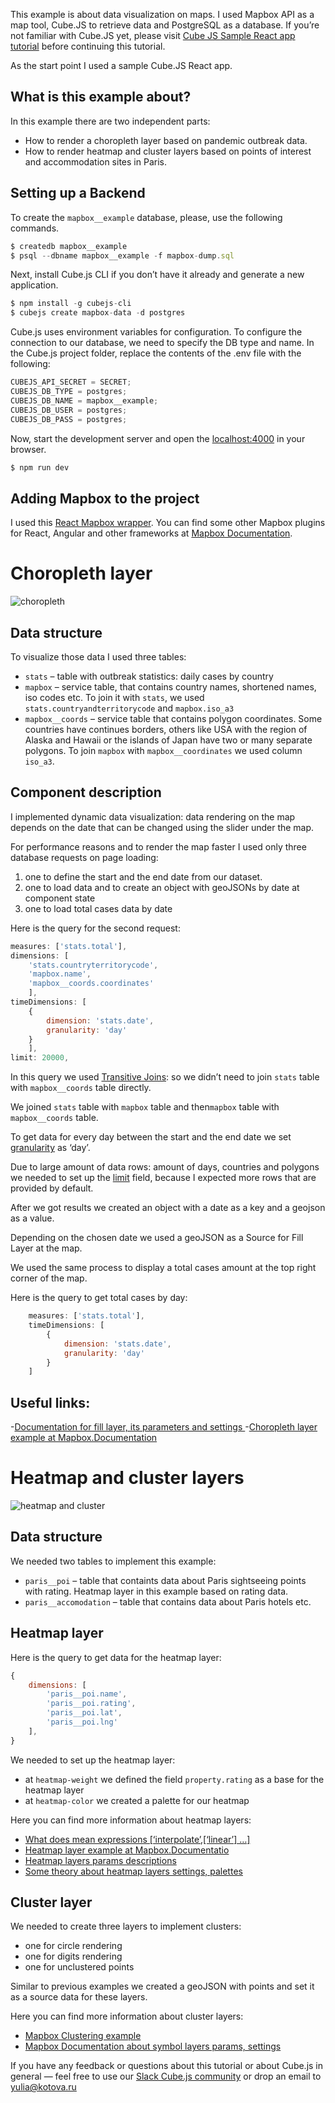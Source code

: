 This example is about data visualization on maps. I used Mapbox API as a map tool, Cube.JS to retrieve data and PostgreSQL as a database. If you’re not familiar with Cube.JS yet, please visit [Cube JS Sample React app tutorial](https://cube.dev/blog/cubejs-open-source-dashboard-framework-ultimate-guide/) before continuing this tutorial.

As the start point I used a sample Cube.JS React app.

## What is this example about?

In this example there are two independent parts:

- How to render a choropleth layer based on pandemic outbreak data.
- How to render heatmap and cluster layers based on points of interest and accommodation sites in Paris.

## Setting up a Backend

To create the `mapbox__example` database, please, use the following commands.

```javascript
$ createdb mapbox__example
$ psql --dbname mapbox__example -f mapbox-dump.sql
```

Next, install Cube.js CLI if you don’t have it already and generate a new application.

```javascript
$ npm install -g cubejs-cli
$ cubejs create mapbox-data -d postgres
```

Cube.js uses environment variables for configuration. To configure the connection to our database, we need to specify the DB type and name. In the Cube.js project folder, replace the contents of the .env file with the following:

```javascript
CUBEJS_API_SECRET = SECRET;
CUBEJS_DB_TYPE = postgres;
CUBEJS_DB_NAME = mapbox__example;
CUBEJS_DB_USER = postgres;
CUBEJS_DB_PASS = postgres;
```

Now, start the development server and open the [localhost:4000](https://localhost:4000/) in your browser.

```javascript
$ npm run dev
```

## Adding Mapbox to the project

I used this [React Mapbox wrapper](http://visgl.github.io/react-map-gl/). You can find some other Mapbox plugins for React, Angular and other frameworks at [Mapbox Documentation](https://docs.mapbox.com/mapbox-gl-js/plugins/).

# Choropleth layer

![choropleth](choropleth.jpg)

## Data structure

To visualize those data I used three tables:

- `stats` – table with outbreak statistics: daily cases by country
- `mapbox` – service table, that contains country names, shortened names, iso codes etc. To join it with `stats`, we used `stats.countryandterritorycode` and `mapbox.iso_a3`
- `mapbox__coords` – service table that contains polygon coordinates. Some countries have continues borders, others like USA with the region of Alaska and Hawaii or the islands of Japan have two or many separate polygons. To join `mapbox` with `mapbox__coordinates` we used column `iso_a3`.

## Component description

I implemented dynamic data visualization: data rendering on the map depends on the date that can be changed using the slider under the map.

For performance reasons and to render the map faster I used only three database requests on page loading:

1. one to define the start and the end date from our dataset.
2. one to load data and to create an object with geoJSONs by date at component state
3. one to load total cases data by date

Here is the query for the second request:

```javascript
measures: ['stats.total'],
dimensions: [
    'stats.countryterritorycode',
    'mapbox.name',
    'mapbox__coords.coordinates'
    ],
timeDimensions: [
    {
        dimension: 'stats.date',
        granularity: 'day'
    }
    ],
limit: 20000,
```

In this query we used [Transitive Joins](https://cube.dev/docs/joins#transitive-joins): so we didn’t need to join `stats` table with `mapbox__coords` table directly.

We joined `stats` table with `mapbox` table and then`mapbox` table with `mapbox__coords` table.

To get data for every day between the start and the end date we set [granularity](https://cube.dev/docs/query-format#time-dimensions-format) as ‘day’.

Due to large amount of data rows: amount of days, countries and polygons we needed to set up the [limit](https://cube.dev/docs/query-format#query-properties) field, because I expected more rows that are provided by default.

After we got results we created an object with a date as a key and a geojson as a value.

Depending on the chosen date we used a geoJSON as a Source for Fill Layer at the map.

We used the same process to display a total cases amount at the top right corner of the map.

Here is the query to get total cases by day:

```javascript
    measures: ['stats.total'],
    timeDimensions: [
        {
            dimension: 'stats.date',
            granularity: 'day'
        }
    ]
```

## Useful links:

-[Documentation for fill layer, its parameters and settings ](https://docs.mapbox.com/mapbox-gl-js/style-spec/layers/#fill) -[Choropleth layer example at Mapbox.Documentation](https://docs.mapbox.com/mapbox-gl-js/example/updating-choropleth/)

# Heatmap and cluster layers

![heatmap and cluster](heatmap.jpg)

## Data structure

We needed two tables to implement this example:

- `paris__poi` – table that containts data about Paris sightseeing points with rating. Heatmap layer in this example based on rating data.
- `paris__accomodation` – table that contains data about Paris hotels etc.

## Heatmap layer

Here is the query to get data for the heatmap layer:

```javascript
{
    dimensions: [
        'paris__poi.name',
        'paris__poi.rating',
        'paris__poi.lat',
        'paris__poi.lng'
    ],
}
```

We needed to set up the heatmap layer:

- at `heatmap-weight` we defined the field `property.rating` as a base for the heatmap layer
- at `heatmap-color` we created a palette for our heatmap

Here you can find more information about heatmap layers:

- [What does mean expressions [‘interpolate’,[‘linear’] …]](https://docs.mapbox.com/mapbox-gl-js/style-spec/expressions/)
- [Heatmap layer example at Mapbox.Documentatio](https://docs.mapbox.com/help/tutorials/make-a-heatmap-with-mapbox-gl-js/)
- [Heatmap layers params descriptions](https://docs.mapbox.com/mapbox-gl-js/style-spec/layers/#heatmap)
- [Some theory about heatmap layers settings, palettes](https://blog.mapbox.com/introducing-heatmaps-in-mapbox-gl-js-71355ada9e6c)

## Cluster layer

We needed to create three layers to implement clusters:

- one for circle rendering
- one for digits rendering
- one for unclustered points

Similar to previous examples we created a geoJSON with points and set it as a source data for these layers.

Here you can find more information about cluster layers:

- [Mapbox Clustering example](https://docs.mapbox.com/mapbox-gl-js/example/cluster/)
- [Mapbox Documentation about symbol layers params, settings](https://docs.mapbox.com/mapbox-gl-js/style-spec/layers/#symbol/)

If you have any feedback or questions about this tutorial or about Cube.js in general — feel free to use our [Slack Cube.js community](http://slack.cube.dev/) or drop an email to [yulia@kotova.ru](mailto:yulia@kotova.ru)
